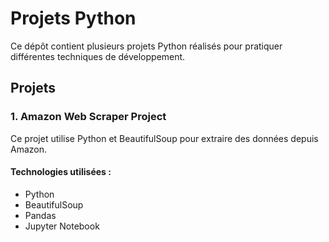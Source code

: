 # Projets Python

Ce dépôt contient plusieurs projets Python réalisés pour pratiquer différentes techniques de développement.

## Projets

### 1. Amazon Web Scraper Project
Ce projet utilise Python et BeautifulSoup pour extraire des données depuis Amazon.

#### Technologies utilisées :
- Python
- BeautifulSoup
- Pandas
- Jupyter Notebook
